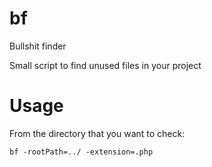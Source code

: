 # bf
Bullshit finder

Small script to find unused files in your project

# Usage

From the directory that you want to check:

`bf -rootPath=../ -extension=.php`
